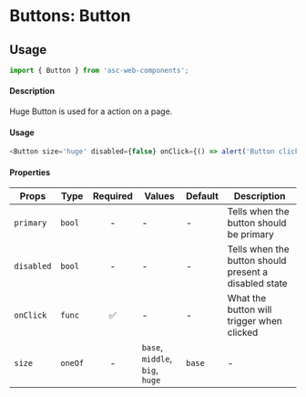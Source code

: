 # Buttons: Button

## Usage

```js
import { Button } from 'asc-web-components';
```

#### Description

Huge Button is used for a action on a page.

#### Usage

```js
<Button size='huge' disabled={false} onClick={() => alert('Button clicked')}>OK</Button>
```

#### Properties

| Props              | Type     | Required | Values                      | Default   | Description                                                                                                                                      |
| ------------------ | -------- | :------: | --------------------------- | --------- | ------------------------------------------------------------------------------------------------------------------------------------------------ |
| `primary`          | `bool`   |    -     | -                           | -         | Tells when the button should be primary                                  |
| `disabled`         | `bool`   |    -     | -                           | -         | Tells when the button should present a disabled state                                  |
| `onClick`          | `func`   |    ✅    | -                           | -         | What the button will trigger when clicked                                              |
| `size`             | `oneOf`  |    -     | `base`, `middle`, `big`, `huge`             | `base`     | -                                                                     |

